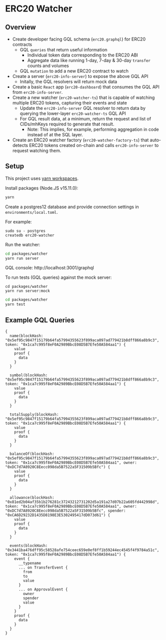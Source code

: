 # ERC20 Watcher

## Overview

* Create developer facing GQL schema (`erc20.graphql`) for ERC20 contracts
    * GQL `queries` that return useful information
        * Individual token data corresponding to the ERC20 ABI
        * Aggregate data like running 1-day, 7-day & 30-day `transfer` counts and volumes
    * GQL `mutation` to add a new ERC20 contract to watch
* Create a server (`erc20-info-server`) to expose the above GQL API
    * Initally, the GQL resolvers will return mock data
* Create a basic `React` app (`erc20-dashboard`) that consumes the GQL API from `erc20-info-server`.
* Create a new watcher (`erc20-watcher-ts`) that is capable of watching multiple ERC20 tokens, capturing their events and state
    * Update the `erc20-info-server` GQL resolver to return data by querying the lower-layer `erc20-watcher-ts` GQL API
    * For GQL result data, at a minimum, return the request and list of CIDs/mhKeys required to generate that result.
        * Note: This implies, for example, performing aggregation in code instead of at the SQL layer.
* Create an ERC20 watcher factory (`erc20-watcher-factory-ts`) that auto-detects ERC20 tokens created on-chain and calls `erc20-info-server` to request watching them.

## Setup

This project uses [yarn workspaces](https://classic.yarnpkg.com/en/docs/workspaces/).

Install packages (Node.JS v15.11.0):

```bash
yarn
```

Create a postgres12 database and provide connection settings in `environments/local.toml`.

For example:

```
sudo su - postgres
createdb erc20-watcher
```

Run the watcher:

```bash
cd packages/watcher
yarn run server
```

GQL console: http://localhost:3001/graphql

To run tests (GQL queries) against the mock server:

```
cd packages/watcher
yarn run server:mock
```

```bash
cd packages/watcher
yarn test
```

## Example GQL Queries

```text
{
  name(blockHash: "0x5ef95c9847f15179b64fa57994355623f899aca097ad779421b8dff866a8b9c3", token: "0x1ca7c995f8eF0A2989BbcE08D5B7Efe50A584aa1") {
    value
    proof {
      data
    }
  }

  symbol(blockHash: "0x5ef95c9847f15179b64fa57994355623f899aca097ad779421b8dff866a8b9c3", token: "0x1ca7c995f8eF0A2989BbcE08D5B7Efe50A584aa1") {
    value
    proof {
      data
    }
  }

  totalSupply(blockHash: "0x5ef95c9847f15179b64fa57994355623f899aca097ad779421b8dff866a8b9c3", token: "0x1ca7c995f8eF0A2989BbcE08D5B7Efe50A584aa1") {
    value
    proof {
      data
    }
  }

  balanceOf(blockHash: "0x5ef95c9847f15179b64fa57994355623f899aca097ad779421b8dff866a8b9c3", token: "0x1ca7c995f8eF0A2989BbcE08D5B7Efe50A584aa1", owner: "0xDC7d7A8920C8Eecc098da5B7522a5F31509b5Bfc") {
    value
    proof {
      data
    }
  }

  allowance(blockHash: "0x81ed2b04af35b1b276281c37243212731202d5a191a27d07b22a605fd442998d", token: "0x1ca7c995f8eF0A2989BbcE08D5B7Efe50A584aa1", owner: "0xDC7d7A8920C8Eecc098da5B7522a5F31509b5Bfc", spender: "0xCA6D29232D1435D8198E3E5302495417dD073d61") {
    value
    proof {
      data
    }
  }

  events(blockHash: "0x3441ba476dff95c58528afe754ceec659e0ef8ff1b59244ec4545f4f9784a51c", token: "0x1ca7c995f8eF0A2989BbcE08D5B7Efe50A584aa1") {
    event {
      __typename
      ... on TransferEvent {
        from
        to
        value
      }
      ... on ApprovalEvent {
        owner
        spender
        value
      }
    }
    proof {
      data
    }
  }
}

```
